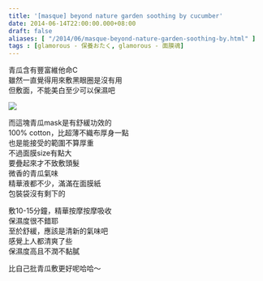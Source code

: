 ```yaml
---
title: '[masque] beyond nature garden soothing by cucumber'
date: 2014-06-14T22:00:00.000+08:00
draft: false
aliases: [ "/2014/06/masque-beyond-nature-garden-soothing-by.html" ]
tags : [glamorous - 保養おたく, glamorous - 面膜魂]
---
```


青瓜含有豐富維他命C  
雖然一直覺得用來敷黑眼圈是沒有用  
但敷面，不能美白至少可以保濕吧  

[![](https://1.bp.blogspot.com/-DUYcrCS8y6Q/XEMgiFPo1vI/AAAAAAAAFs8/L2iioOCfmG8Sx6KOT8yDY4Bj6O8AkvbngCLcBGAs/s640/14383040165_266213633c_z.jpg)](https://1.bp.blogspot.com/-DUYcrCS8y6Q/XEMgiFPo1vI/AAAAAAAAFs8/L2iioOCfmG8Sx6KOT8yDY4Bj6O8AkvbngCLcBGAs/s1600/14383040165_266213633c_z.jpg)

而這塊青瓜mask是有舒緩功效的  
100% cotton，比超薄不織布厚身一點  
也是能接受的範圍不算厚重  
不過面膜size有點大  
要疊起來才不致敷頭髮  
微香的青瓜氣味  
精華液都不少，滿滿在面膜紙  
包裝袋沒有剩下的  
  
敷10-15分鐘，精華按摩按摩吸收  
保濕度很不錯耶  
至於舒緩，應該是清新的氣味吧  
感覺上人都清爽了些  
保濕度高且不潤不黏膩  
  
比自己批青瓜敷更好呢哈哈～